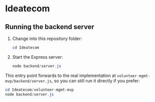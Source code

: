 # Ideatecom

## Running the backend server

1. Change into this repository folder:
	```powershell
	cd Ideatecom
	```
2. Start the Express server:
	```powershell
	node backend/server.js
	```

This entry point forwards to the real implementation at `volunteer-mgmt-mvp/backend/server.js`, so you can still run it directly if you prefer:

```powershell
cd Ideatecom/volunteer-mgmt-mvp
node backend/server.js
```